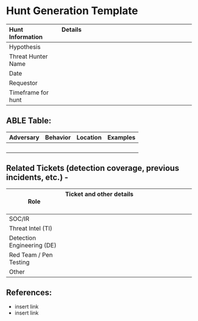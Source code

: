 # Hunt Generation Template

| **Hunt Information**             | **Details** &nbsp; &nbsp; &nbsp; &nbsp; &nbsp; &nbsp; &nbsp;&nbsp; &nbsp; &nbsp; &nbsp; &nbsp; &nbsp; &nbsp; &nbsp; &nbsp; &nbsp; &nbsp; &nbsp; &nbsp; &nbsp; &nbsp;&nbsp; &nbsp; &nbsp; &nbsp; &nbsp; &nbsp;&nbsp; &nbsp; &nbsp; &nbsp; &nbsp; &nbsp; &nbsp; &nbsp; &nbsp; &nbsp; &nbsp; &nbsp; &nbsp; &nbsp; &nbsp;&nbsp; &nbsp; &nbsp; &nbsp; &nbsp; &nbsp; &nbsp; &nbsp; &nbsp; &nbsp; &nbsp; &nbsp; &nbsp; &nbsp; &nbsp; &nbsp; &nbsp; &nbsp; &nbsp; &nbsp; &nbsp;&nbsp; &nbsp; &nbsp; &nbsp; &nbsp; &nbsp;|
|:----------------------------------|-----------------------|
| Hypothesis                  |                       |
| Threat Hunter Name          |                       |
| Date                        |                       |
| Requestor                   |                       |
| Timeframe for hunt          |                       |

## ABLE Table:

| Adversary | Behavior | Location | Examples |
|-----------|----------|----------|----------|
| &nbsp; &nbsp; &nbsp; &nbsp; &nbsp; &nbsp; &nbsp;&nbsp; |          |	   	  |          |

## Related Tickets (detection coverage, previous incidents, etc.) -

| **Role**                          | **Ticket and other details** &nbsp; &nbsp; &nbsp; &nbsp; &nbsp; &nbsp; &nbsp;&nbsp; &nbsp; &nbsp; &nbsp; &nbsp; &nbsp; &nbsp; &nbsp; &nbsp; &nbsp; &nbsp; &nbsp; &nbsp; &nbsp; &nbsp;&nbsp; &nbsp; &nbsp; &nbsp; &nbsp; &nbsp;&nbsp; &nbsp; &nbsp; &nbsp; &nbsp; &nbsp; &nbsp; &nbsp; &nbsp; &nbsp; &nbsp; &nbsp; &nbsp; &nbsp; &nbsp;&nbsp; &nbsp; &nbsp; &nbsp; &nbsp; &nbsp; &nbsp; &nbsp; &nbsp; &nbsp; &nbsp; &nbsp; &nbsp; &nbsp; &nbsp; &nbsp; &nbsp; &nbsp; &nbsp; &nbsp; &nbsp;&nbsp; &nbsp; &nbsp; &nbsp; &nbsp; &nbsp;|
|-----------------------------------|------------|
| SOC/IR                        |            |
| Threat Intel (TI)             |            |
| Detection Engineering (DE)    |            |
| Red Team / Pen Testing        |            |
| Other                         |            |

## References:
- insert link
- insert link
